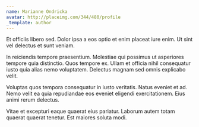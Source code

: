 ```yaml
---
name: Marianne Ondricka
avatar: http://placeimg.com/344/480/profile
_template: author
---
```

Et officiis libero sed. Dolor ipsa a eos optio et enim placeat iure enim. Ut sint vel delectus et sunt veniam.
  
In reiciendis tempore praesentium. Molestiae qui possimus ut asperiores tempore quia distinctio. Quos tempore ex. Ullam et officia nihil consequatur iusto quia alias nemo voluptatem. Delectus magnam sed omnis explicabo velit.
  
Voluptas quos tempora consequatur in iusto veritatis. Natus eveniet et ad. Nemo velit ea quia repudiandae eos eveniet eligendi exercitationem. Eius animi rerum delectus.
  
Vitae et excepturi eaque quaerat eius pariatur. Laborum autem totam quaerat quaerat tenetur. Est maiores soluta modi.
